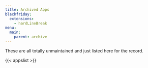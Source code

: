 ```yaml
---
title: Archived Apps
blackfriday:
  extensions:
    - hardLineBreak
menu:
  main:
    parent: archive
---
```


These are all totally unmaintained and just listed here for the record.

{{< appslist >}}

